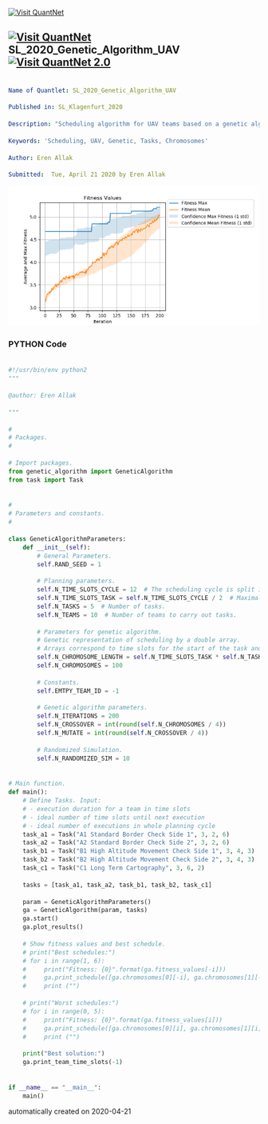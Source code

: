 [<img src="https://github.com/QuantLet/Styleguide-and-FAQ/blob/master/pictures/banner.png" width="888" alt="Visit QuantNet">](http://quantlet.de/)

## [<img src="https://github.com/QuantLet/Styleguide-and-FAQ/blob/master/pictures/qloqo.png" alt="Visit QuantNet">](http://quantlet.de/) **SL_2020_Genetic_Algorithm_UAV** [<img src="https://github.com/QuantLet/Styleguide-and-FAQ/blob/master/pictures/QN2.png" width="60" alt="Visit QuantNet 2.0">](http://quantlet.de/)

```yaml

Name of Quantlet: SL_2020_Genetic_Algorithm_UAV

Published in: SL_Klagenfurt_2020

Description: "Scheduling algorithm for UAV teams based on a genetic algorithm."

Keywords: 'Scheduling, UAV, Genetic, Tasks, Chromosomes'

Author: Eren Allak

Submitted:  Tue, April 21 2020 by Eren Allak

```

![Picture1](Figure_1.png)

### PYTHON Code
```python

#!/usr/bin/env python2
"""

@author: Eren Allak

"""

#
# Packages.
#

# Import packages.
from genetic_algorithm import GeneticAlgorithm
from task import Task


#
# Parameters and constants.
#

class GeneticAlgorithmParameters:
    def __init__(self):
        # General Parameters.
        self.RAND_SEED = 1

        # Planning parameters.
        self.N_TIME_SLOTS_CYCLE = 12  # The scheduling cycle is split into equal time slots.
        self.N_TIME_SLOTS_TASK = self.N_TIME_SLOTS_CYCLE / 2  # Maximal number of task time slots.
        self.N_TASKS = 5  # Number of tasks.
        self.N_TEAMS = 10  # Number of teams to carry out tasks.

        # Parameters for genetic algorithm.
        # Genetic representation of scheduling by a double array.
        # Arrays correspond to time slots for the start of the task and corresponding team id.
        self.N_CHROMOSOME_LENGTH = self.N_TIME_SLOTS_TASK * self.N_TASKS
        self.N_CHROMOSOMES = 100

        # Constants.
        self.EMTPY_TEAM_ID = -1

        # Genetic algorithm parameters.
        self.N_ITERATIONS = 200
        self.N_CROSSOVER = int(round(self.N_CHROMOSOMES / 4))
        self.N_MUTATE = int(round(self.N_CROSSOVER / 4))

        # Randomized Simulation.
        self.N_RANDOMIZED_SIM = 10


# Main function.
def main():
    # Define Tasks. Input:
    # - execution duration for a team in time slots
    # - ideal number of time slots until next execution
    # - ideal number of executions in whole planning cycle
    task_a1 = Task("A1 Standard Border Check Side 1", 3, 2, 6)
    task_a2 = Task("A2 Standard Border Check Side 2", 3, 2, 6)
    task_b1 = Task("B1 High Altitude Movement Check Side 1", 3, 4, 3)
    task_b2 = Task("B2 High Altitude Movement Check Side 2", 3, 4, 3)
    task_c1 = Task("C1 Long Term Cartography", 3, 6, 2)

    tasks = [task_a1, task_a2, task_b1, task_b2, task_c1]

    param = GeneticAlgorithmParameters()
    ga = GeneticAlgorithm(param, tasks)
    ga.start()
    ga.plot_results()

    # Show fitness values and best schedule.
    # print("Best schedules:")
    # for i in range(1, 6):
    #     print("Fitness: {0}".format(ga.fitness_values[-i]))
    #     ga.print_schedule([ga.chromosomes[0][-i], ga.chromosomes[1][-i]])
    #     print ("")

    # print("Worst schedules:")
    # for i in range(0, 5):
    #     print("Fitness: {0}".format(ga.fitness_values[i]))
    #     ga.print_schedule([ga.chromosomes[0][i], ga.chromosomes[1][i]])
    #     print ("")

    print("Best solution:")
    ga.print_team_time_slots(-1)


if __name__ == "__main__":
    main()

```

automatically created on 2020-04-21